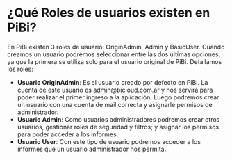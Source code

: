 # ¿Qué Roles de usuarios existen en PiBi? 
En PiBi existen 3 roles de usuario: OriginAdmin, Admin y BasicUser. Cuando creamos un usuario podremos seleccionar entre las dos últimas opciones, ya que la primera se utiliza solo para el usuario original de PiBi. Detallamos los roles: 
- **Usuario OriginAdmin**: Es el usuario creado por defecto en PiBi. La cuenta de este usuario es admin@bicloud.com.ar y nos servirá para poder realizar el primer ingreso a la aplicación. Luego podremos crear un usuario con una cuenta de mail correcta y asignarle permisos de administrador. 
- **Usuario Admin**: Como usuarios administradores podremos crear otros usuarios, gestionar roles de seguridad y filtros; y asignar los permisos para poder acceder a los informes.  
- **Usuario User**: Con este tipo de usuario podremos acceder a los informes que un usuario administrador nos permita. 

 

 

 